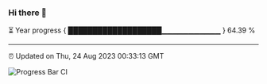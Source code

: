 ### Hi there 👋

⏳ Year progress { ███████████████████▁▁▁▁▁▁▁▁▁▁▁ } 64.39 %

---

⏰ Updated on Thu, 24 Aug 2023 00:33:13 GMT

![Progress Bar CI](https://github.com/Shyam-Makwana/GitHub-Actions-Demo/workflows/Progress%20Bar%20CI/badge.svg)
